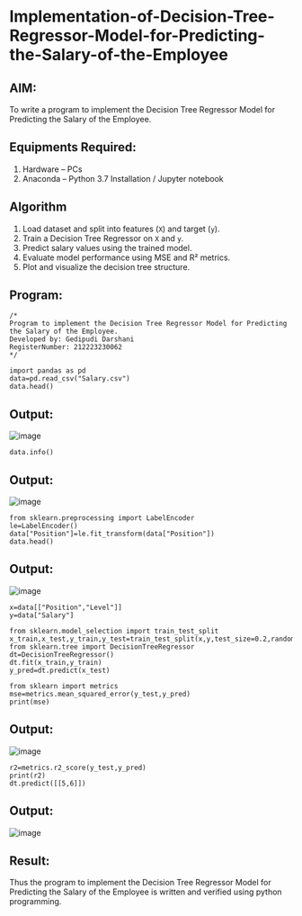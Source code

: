 # Implementation-of-Decision-Tree-Regressor-Model-for-Predicting-the-Salary-of-the-Employee

## AIM:
To write a program to implement the Decision Tree Regressor Model for Predicting the Salary of the Employee.

## Equipments Required:
1. Hardware – PCs
2. Anaconda – Python 3.7 Installation / Jupyter notebook

## Algorithm
1. Load dataset and split into features (`X`) and target (`y`).
2. Train a Decision Tree Regressor on `X` and `y`.
3. Predict salary values using the trained model.
4. Evaluate model performance using MSE and R² metrics.
5. Plot and visualize the decision tree structure.
## Program:
```
/*
Program to implement the Decision Tree Regressor Model for Predicting the Salary of the Employee.
Developed by: Gedipudi Darshani
RegisterNumber: 212223230062 
*/
```
```
import pandas as pd
data=pd.read_csv("Salary.csv")
data.head()
```
## Output:
![image](https://github.com/user-attachments/assets/757f71d6-4bba-41bb-96b8-6db28b64495f)
```
data.info()
```
## Output:
![image](https://github.com/user-attachments/assets/ef4f8bf6-e0a2-4288-b046-8223347bc768)
```
from sklearn.preprocessing import LabelEncoder
le=LabelEncoder()
data["Position"]=le.fit_transform(data["Position"])
data.head()
```
## Output:
![image](https://github.com/user-attachments/assets/7acd4b59-ce40-4e1e-af70-b3f15ce470ed)
```
x=data[["Position","Level"]]
y=data["Salary"]
```
```
from sklearn.model_selection import train_test_split
x_train,x_test,y_train,y_test=train_test_split(x,y,test_size=0.2,random_state=2)
from sklearn.tree import DecisionTreeRegressor
dt=DecisionTreeRegressor()
dt.fit(x_train,y_train)
y_pred=dt.predict(x_test)
```
```
from sklearn import metrics
mse=metrics.mean_squared_error(y_test,y_pred)
print(mse)
```
## Output:
![image](https://github.com/user-attachments/assets/059d95bc-b465-4b84-a02c-dbb0a19afb60)

```
r2=metrics.r2_score(y_test,y_pred)
print(r2)
dt.predict([[5,6]])
```
## Output:
![image](https://github.com/user-attachments/assets/cb1da165-6212-4877-a04d-d64d37d1f092)



## Result:
Thus the program to implement the Decision Tree Regressor Model for Predicting the Salary of the Employee is written and verified using python programming.
